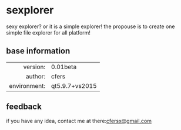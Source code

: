 # sexplorer
sexy explorer? or it is a simple explorer!
the propouse is to create one simple file explorer for all platform!
## base information
|||
|--:|:--|
|version:|0.01beta|
|author:|cfers|
|environment:|qt5.9.7+vs2015|

## feedback
if you have any idea, contact me at there:[cfersx@gmail.com](cfersx@gmail.com)
